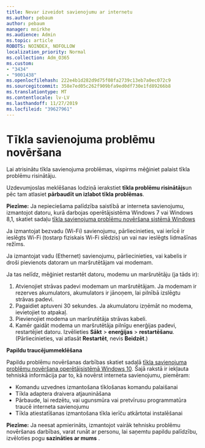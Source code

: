 ```yaml
---
title: Nevar izveidot savienojumu ar internetu
ms.author: pebaum
author: pebaum
manager: mnirkhe
ms.audience: Admin
ms.topic: article
ROBOTS: NOINDEX, NOFOLLOW
localization_priority: Normal
ms.collection: Adm_O365
ms.custom:
- "3434"
- "9001438"
ms.openlocfilehash: 222e4b1d282d9d75f08fa2739c13eb7a0ec072c9
ms.sourcegitcommit: 358e7ed05c262f909bfa9ed0df730e1fd89266b8
ms.translationtype: MT
ms.contentlocale: lv-LV
ms.lasthandoff: 11/27/2019
ms.locfileid: "39627961"
---
```

# <a name="fix-network-connection-issues"></a>Tīkla savienojuma problēmu novēršana

Lai atrisinātu tīkla savienojuma problēmas, vispirms mēģiniet palaist tīkla problēmu risinātāju. 

Uzdevumjoslas meklēšanas lodziņā ierakstiet **tīkla problēmu risinātājs**un pēc tam atlasiet **pārbaudīt un izlabot tīkla problēmas**.

**Piezīme:** Ja nepieciešama palīdzība saistībā ar interneta savienojumu, izmantojot datoru, kurā darbojas operētājsistēma Windows 7 vai Windows 8,1, skatiet sadaļu [tīkla savienojuma problēmu novēršana sistēmā Windows](https://support.microsoft.com/help/15287) 

Ja izmantojat bezvadu (Wi-Fi) savienojumu, pārliecinieties, vai ierīcē ir ieslēgts Wi-Fi (tostarp fiziskais Wi-Fi slēdzis) un vai nav ieslēgts lidmašīnas režīms.

Ja izmantojat vadu (Ethernet) savienojumu, pārliecinieties, vai kabelis ir droši pievienots datoram un maršrutētājam vai modemam.

Ja tas nelīdz, mēģiniet restartēt datoru, modemu un maršrutētāju (ja tāds ir):

1. Atvienojiet strāvas padevi modemam un maršrutētājam. Ja modemam ir rezerves akumulators, akumulators ir jānoņem, lai pilnībā izslēgtu strāvas padevi.
2. Pagaidiet aptuveni 30 sekundes. Ja akumulatoru izņēmāt no modema, ievietojiet to atpakaļ.
3. Pievienojiet modema un maršrutētāja strāvas kabeli.
4. Kamēr gaidāt modema un maršrutētāja pilnīgu enerģijas padevi, restartējiet datoru. Izvēlieties **Sākt** > **enerģijas** > **restartēšanu**. (Pārliecinieties, vai atlasāt **Restartēt**, nevis **Beidzēt**.)

**Papildu traucējummeklēšana**

Papildu problēmu novēršanas darbības skatiet sadaļā [tīkla savienojuma problēmu novēršana operētājsistēmā Windows 10](https://support.microsoft.com/help/10741?ocid=SMC10741%2F). Šajā rakstā ir iekļauta tehniskā informācija par to, kā novērst interneta savienojumu, piemēram:

- Komandu uzvednes izmantošana tīklošanas komandu palaišanai
- Tīkla adaptera draivera atjaunināšana
- Pārbaude, lai redzētu, vai ugunsmūra vai pretvīrusu programmatūra traucē interneta savienojumu
- Tīkla atiestatīšanas izmantošana tīkla ierīču atkārtotai instalēšanai

**Piezīme:** Ja neesat apmierināts, izmantojot vairāk tehnisku problēmu novēršanas darbības, varat runāt ar personu, lai saņemtu papildu palīdzību, izvēloties pogu **sazināties ar mums** .